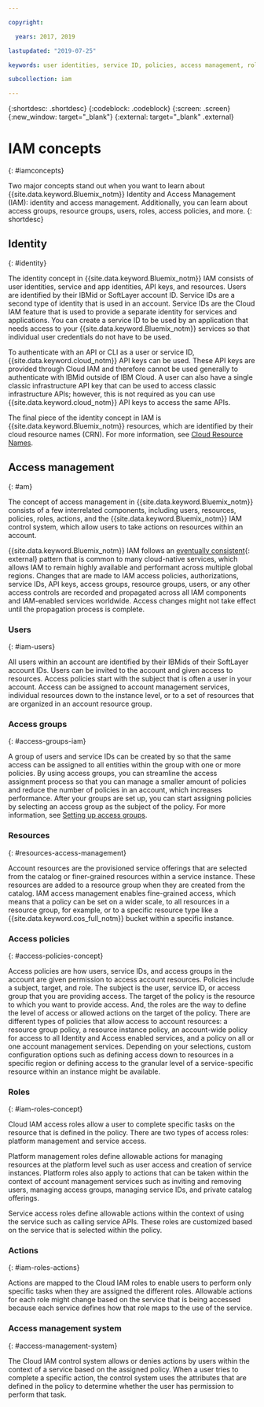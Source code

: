 ```yaml
---

copyright:

  years: 2017, 2019

lastupdated: "2019-07-25"

keywords: user identities, service ID, policies, access management, roles, actions

subcollection: iam

---
```


{:shortdesc: .shortdesc}
{:codeblock: .codeblock}
{:screen: .screen}
{:new_window: target="_blank"}
{:external: target="_blank" .external}

# IAM concepts
{: #iamconcepts}

Two major concepts stand out when you want to learn about {{site.data.keyword.Bluemix_notm}} Identity and Access Management (IAM): identity and access management. Additionally, you can learn about access groups, resource groups, users, roles, access policies, and more.
{: shortdesc}

## Identity
{: #identity}

The identity concept in {{site.data.keyword.Bluemix_notm}} IAM consists of user identities, service and app identities, API keys, and resources. Users are identified by their IBMid or SoftLayer account ID. Service IDs are a second type of identity that is used in an account. Service IDs are the Cloud IAM feature that is used to provide a separate identity for services and applications. You can create a service ID to be used by an application that needs access to your {{site.data.keyword.Bluemix_notm}} services so that individual user credentials do not have to be used.

To authenticate with an API or CLI as a user or service ID, {{site.data.keyword.cloud_notm}} API keys can be used. These API keys are provided through Cloud IAM and therefore cannot be used generally to authenticate with IBMid outside of IBM Cloud. A user can also have a single classic infrastructure API key that can be used to access classic infrastructure APIs; however, this is not required as you can use {{site.data.keyword.cloud_notm}} API keys to access the same APIs.

The final piece of the identity concept in IAM is {{site.data.keyword.Bluemix_notm}} resources, which are identified by their cloud resource names (CRN). For more information, see [Cloud Resource Names](/docs/overview?topic=overview-crn#crn).

## Access management
{: #am}

The concept of access management in {{site.data.keyword.Bluemix_notm}} consists of a few interrelated components, including users, resources, policies, roles, actions, and the {{site.data.keyword.Bluemix_notm}} IAM control system, which allow users to take actions on resources within an account.

{{site.data.keyword.Bluemix_notm}} IAM follows an [eventually consistent](https://en.wikipedia.org/wiki/Eventual_consistency){: external} pattern that is common to many cloud-native services, which allows IAM to remain highly available and performant across multiple global regions. Changes that are made to IAM access policies, authorizations, service IDs, API keys, access groups, resource groups, users, or any other access controls are recorded and propagated across all IAM components and IAM-enabled services worldwide. Access changes might not take effect until the propagation process is complete.

### Users
{: #iam-users}

All users within an account are identified by their IBMids of their SoftLayer account IDs. Users can be invited to the account and given access to resources. Access policies start with the subject that is often a user in your account. Access can be assigned to account management services, individual resources down to the instance level, or to a set of resources that are organized in an account resource group.


### Access groups
{: #access-groups-iam}

A group of users and service IDs can be created by so that the same access can be assigned to all entities within the group with one or more policies. By using access groups, you can streamline the access assignment process so that you can manage a smaller amount of policies and reduce the number of policies in an account, which increases performance. After your groups are set up, you can start assigning policies by selecting an access group as the subject of the policy. For more information, see [Setting up access groups](/docs/iam?topic=iam-groups).

### Resources
{: #resources-access-management}

Account resources are the provisioned service offerings that are selected from the catalog or finer-grained resources within a service instance. These resources are added to a resource group when they are created from the catalog. IAM access management enables fine-grained access, which means that a policy can be set on a wider scale, to all resources in a resource group, for example, or to a specific resource type like a {{site.data.keyword.cos_full_notm}} bucket within a specific instance.


### Access policies
{: #access-policies-concept}

Access policies are how users, service IDs, and access groups in the account are given permission to access account resources. Policies include a subject, target, and role. The subject is the user, service ID, or access group that you are providing access. The target of the policy is the resource to which you want to provide access. And, the roles are the way to define the level of access or allowed actions on the target of the policy. There are different types of policies that allow access to account resources: a resource group policy, a resource instance policy, an account-wide policy for access to all Identity and Access enabled services, and a policy on all or one account management services. Depending on your selections, custom configuration options such as defining access down to resources in a specific region or defining access to the granular level of a service-specific resource within an instance might be available.

### Roles
{: #iam-roles-concept}

Cloud IAM access roles allow a user to complete specific tasks on the resource that is defined in the policy. There are two types of access roles: platform management and service access. 

Platform management roles define allowable actions for managing resources at the platform level such as user access and creation of service instances. Platform roles also apply to actions that can be taken within the context of account management services such as inviting and removing users, managing access groups, managing service IDs, and private catalog offerings. 

Service access roles define allowable actions within the context of using the service such as calling service APIs. These roles are customized based on the service that is selected within the policy.

### Actions
{: #iam-roles-actions}

Actions are mapped to the Cloud IAM roles to enable users to perform only specific tasks when they are assigned the different roles. Allowable actions for each role might change based on the service that is being accessed because each service defines how that role maps to the use of the service.

### Access management system
{: #access-management-system}

The Cloud IAM control system allows or denies actions by users within the context of a service based on the assigned policy. When a user tries to complete a specific action, the control system uses the attributes that are defined in the policy to determine whether the user has permission to perform that task.
